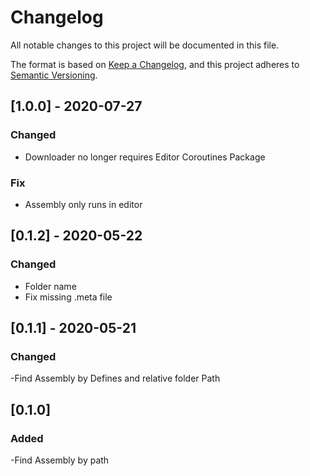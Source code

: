 # Changelog
All notable changes to this project will be documented in this file.

The format is based on [Keep a Changelog](https://keepachangelog.com/en/1.0.0/),
and this project adheres to [Semantic Versioning](https://semver.org/spec/v2.0.0.html).

## [1.0.0] - 2020-07-27
### Changed
- Downloader no longer requires Editor Coroutines Package

### Fix
- Assembly only runs in editor

## [0.1.2] - 2020-05-22
### Changed
- Folder name
- Fix missing .meta file

## [0.1.1] - 2020-05-21
### Changed
-Find Assembly by Defines and relative folder Path

## [0.1.0]
### Added
-Find Assembly by path 

